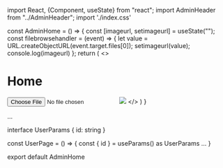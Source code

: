 import React, {Component, useState} from "react";
import AdminHeader from "../AdminHeader";
import './index.css'

const AdminHome = () => {
    const [imageurl, setimageurl] = useState("");
const filebrowsehandler = (event) => {
        let value = URL.createObjectURL(event.target.files[0]);
        setimageurl(value);
        console.log(imageurl)
    };
        return (
            <>
                <AdminHeader/>
                <h1>Home</h1>
                <input type="file" id="image"  onChange={filebrowsehandler}/>
                <img className="images" src={imageurl}/>
            </>
        )
}


...

interface UserParams {
  id: string
}

const UserPage = () => {
  const { id } = useParams<keyof UserParams>() as UserParams
  ...
}

export default AdminHome